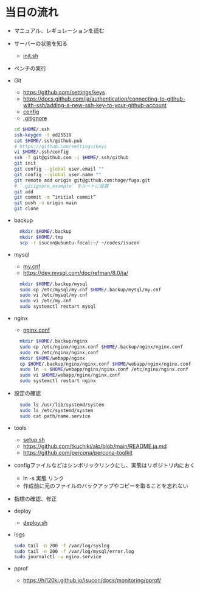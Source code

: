 # 当日の流れ

- マニュアル、レギュレーションを読む
- サーバーの状態を知る
  - [init.sh](init.sh)
- ベンチの実行
- Git
  - <https://github.com/settings/keys>
  - <https://docs.github.com/ja/authentication/connecting-to-github-with-ssh/adding-a-new-ssh-key-to-your-github-account>
  - [config](.ssh/config)
  - [.gitignore](.gitignore_example)

  ```bash
  cd $HOME/.ssh
  ssh-keygen -t ed25519
  cat $HOME/.ssh/github.pub
  # https://github.com/settings/keys
  vi $HOME/.ssh/config
  ssh -T git@github.com -i $HOME/.ssh/github
  git init
  git config --global user.email ""
  git config --global user.name ""
  git remote add origin git@github.com:hoge/fuga.git
  # `.gitignore_example` をルートに設置
  git add
  git commit -m “initial commit”
  git push -u origin main
  git clone
  ```

- backup

  ```bash
    mkdir $HOME/.backup
    mkdir $HOME/.tmp
    scp -r isucon@ubuntu-focal:~/ ~/codes/isucon
  ```

- mysql
  - [my.cnf](mysql/my.cnf)
  - <https://dev.mysql.com/doc/refman/8.0/ja/>

  ```bash
    mkdir $HOME/.backup/mysql
    sudo cp /etc/mysql/my.cnf $HOME/.backup/mysql/my.cnf
    sudo vi /etc/mysql/my.cnf
    sudo vi /etc/my.cnf
    sudo systemctl restart mysql
  ```

- nginx
  - [nginx.conf](nginx/nginx.conf)

  ```bash
    mkdir $HOME/.backup/nginx
    sudo cp /etc/nginx/nginx.conf $HOME/.backup/nginx/nginx.conf
    sudo rm /etc/nginx/nginx.conf
    mkdir $HOME/webapp/nginx
    cp $HOME/.backup/nginx/nginx.conf $HOME/webapp/nginx/nginx.conf
    sudo ln -s $HOME/webapp/nginx/nginx.conf /etc/nginx/nginx.conf
    sudo vi $HOME/webapp/nginx/nginx.conf
    sudo systemctl restart nginx
  ```

- 設定の確認

  ```bash
    sudo ls /usr/lib/systemd/system
    sudo ls /etc/systemd/system
    sudo cat path/name.service
  ```

- tools
  - [setup.sh](setup.sh)
  - <https://github.com/tkuchiki/alp/blob/main/README.ja.md>
  - <https://github.com/percona/percona-toolkit>
- configファイルなどはシンボリックリンクにし、実態はリポジトリ内におく
  - ln -s 実態 リンク
  - 作成前に元のファイルのバックアップやコピーを取ることを忘れない
- 指標の確認、修正
- deploy
  - [deploy.sh](deploy.sh)
- logs

  ```bash
  sudo tail -n 200 -f /var/log/syslog
  sudo tail -n 200 -f /var/log/mysql/error.log
  sudo journalctl -u nginx.service
  ```

- pprof
  - https://hi120ki.github.io/isucon/docs/monitoring/pprof/
